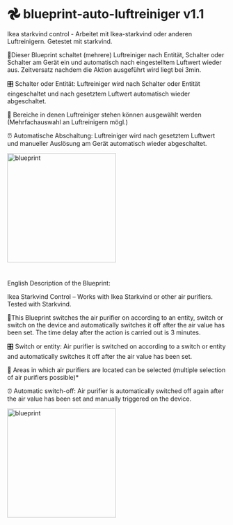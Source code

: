 # 𖣘 blueprint-auto-luftreiniger v1.1

Ikea starkvind control - Arbeitet mit Ikea-starkvind oder anderen Luftreinigern. Getestet mit starkvind.

📘Dieser Blueprint schaltet (mehrere) Luftreiniger nach Entität, Schalter oder Schalter am Gerät ein und automatisch nach eingestelltem Luftwert wieder aus. Zeitversatz nachdem die Aktion ausgeführt wird liegt bei 3min.

🎛️ Schalter oder Entität: Luftreiniger wird nach Schalter oder Entität eingeschaltet und nach gesetztem Luftwert automatisch wieder abgeschaltet. 

📅 Bereiche in denen Luftreiniger stehen können ausgewählt werden (Mehrfachauswahl an Luftreinigern mögl.)

⏰ Automatische Abschaltung: Luftreiniger wird nach gesetztem Luftwert und manueller Auslösung am Gerät automatisch wieder abgeschaltet.

<a href="https://my.home-assistant.io/redirect/blueprint_import/?blueprint_url=https%3A%2F%2Fraw.githubusercontent.com%2Fjayjojayson%2Fblueprint-auto-luftreiniger%2Fmain%2FLuftreiniger-ausschalten-bei-bestimmten-Luftwert.yaml"><img width="250" alt="blueprint" src="https://github.com/user-attachments/assets/fa01530a-1d52-4b2b-b637-1269bd0cd747"></a>

#
English Description of the Blueprint:

Ikea Starkvind Control – Works with Ikea Starkvind or other air purifiers. Tested with Starkvind.

:blue_book:This Blueprint switches the air purifier on according to an entity, switch or switch on the device and automatically switches it off after the air value has been set. The time delay after the action is carried out is 3 minutes.

:control_knobs: Switch or entity: Air purifier is switched on according to a switch or entity and automatically switches it off after the air value has been set.

:date: Areas in which air purifiers are located can be selected (multiple selection of air purifiers possible)*

:alarm_clock: Automatic switch-off: Air purifier is automatically switched off again after the air value has been set and manually triggered on the device.

<a href="https://my.home-assistant.io/redirect/blueprint_import/?blueprint_url=https%3A%2F%2Fraw.githubusercontent.com%2Fjayjojayson%2Fblueprint-auto-luftreiniger%2Fmain%2FLuftreiniger-ausschalten-bei-bestimmten-Luftwert.yaml"><img width="250" alt="blueprint" src="https://github.com/user-attachments/assets/fa01530a-1d52-4b2b-b637-1269bd0cd747"></a>
